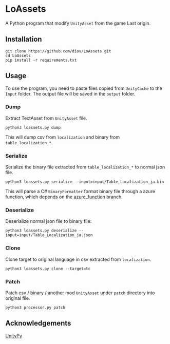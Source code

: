 # LoAssets

A Python program that modify `UnityAsset` from the game Last origin.

## Installation

```
git clone https://github.com/diov/LoAssets.git
cd LoAssets
pip install -r requirements.txt
```

## Usage

To use the program, you need to paste files copied from `UnityCache` to the `Input` folder.  The output file will be saved in the `output` folder.

### Dump

Extract TextAsset from `UnityAsset` file.

```
python3 loassets.py dump
```

This will dump csv from `localization` and binary from `table_localization_*`.

### Serialize

Serialize the binary file extracted from `table_localization_*` to normal json file.

```
python3 loassets.py serialize --input=input/Table_Localization_ja.bin
```

This will parse a C# `BinaryFormatter` format binary file through a azure function, which depends on the [azure_function](https://github.com/diov/LoAssets/tree/azure_function) branch.

### Deserialize

Deserialize normal json file to binary file:

```
python3 loassets.py deserialize --input=input/Table_Localization_ja.json
```

### Clone

Clone target to original language in csv extracted from `localization`.

```
python3 loassets.py clone --target=tc 
```

### Patch

Patch csv / binary / another mod `UnityAsset` under `patch` directory into original file.

```
python3 processor.py patch
```

## Acknowledgements

[UnityPy](https://github.com/K0lb3/UnityPy)
